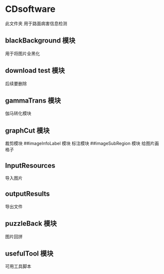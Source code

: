 # CDsoftware
此文件夹 用于路面病害信息检测
## blackBackground 模块
用于将图片全黑化
## download test 模块 
后续要删除
## gammaTrans 模块
伽马转化模块
## graphCut 模块
裁剪模块
##imageInfoLabel 模块
标注模块
##imageSubRegion 模块
给图片画格子
## InputResources
导入图片
## outputResults 
导出文件
## puzzleBack 模块
图片回拼
## usefulTool 模块
可用工具脚本
